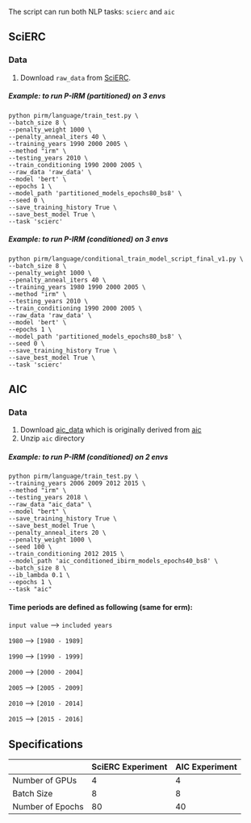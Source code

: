 The script can run both NLP tasks: `scierc` and `aic`

## SciERC
### Data
1. Download `raw_data` from [SciERC](http://nlp.cs.washington.edu/sciIE/).

##### Example: to run P-IRM (partitioned) on 3 envs

```
python pirm/language/train_test.py \
--batch_size 8 \
--penalty_weight 1000 \
--penalty_anneal_iters 40 \
--training_years 1990 2000 2005 \
--method "irm" \
--testing_years 2010 \
--train_conditioning 1990 2000 2005 \
--raw_data 'raw_data' \
--model 'bert' \
--epochs 1 \
--model_path 'partitioned_models_epochs80_bs8' \
--seed 0 \
--save_training_history True \
--save_best_model True \
--task 'scierc'
```

##### Example: to run P-IRM (conditioned) on 3 envs

```
python pirm/language/conditional_train_model_script_final_v1.py \
--batch_size 8 \
--penalty_weight 1000 \
--penalty_anneal_iters 40 \
--training_years 1980 1990 2000 2005 \
--method "irm" \
--testing_years 2010 \
--train_conditioning 1990 2000 2005 \
--raw_data 'raw_data' \
--model 'bert' \
--epochs 1 \
--model_path 'partitioned_models_epochs80_bs8' \
--seed 0 \
--save_training_history True \
--save_best_model True \
--task 'scierc'
```

## AIC
### Data
1. Download [aic_data](https://drive.google.com/file/d/1B3fHiUfN4tXNvJQ5BMxlUmaTi7FeeX5I/view?usp=sharing) which is originally derived from [aic](https://github.com/Kel-Lu/time-waits-for-no-one/tree/main/data/aic)
2. Unzip `aic` directory

##### Example: to run P-IRM (conditioned) on 2 envs

```
python pirm/language/train_test.py \
--training_years 2006 2009 2012 2015 \
--method "irm" \
--testing_years 2018 \
--raw_data "aic_data" \
--model "bert" \
--save_training_history True \
--save_best_model True \
--penalty_anneal_iters 20 \
--penalty_weight 1000 \
--seed 100 \
--train_conditioning 2012 2015 \
--model_path 'aic_conditioned_ibirm_models_epochs40_bs8' \
--batch_size 8 \
--ib_lambda 0.1 \
--epochs 1 \
--task "aic" 
```
#### Time periods are defined as following (same for erm):
`input value` --> `included years`

`1980` --> `[1980 - 1989]`

`1990` --> `[1990 - 1999]`

`2000` --> `[2000 - 2004]`

`2005` --> `[2005 - 2009]`

`2010` --> `[2010 - 2014]`

`2015` --> `[2015 - 2016]`

## Specifications
|                  | SciERC Experiment | AIC Experiment |
|------------------|-------------------|----------------|
| Number of GPUs   | 4                 | 4              |
| Batch Size       | 8                 | 8              |
| Number of Epochs | 80                | 40             |
